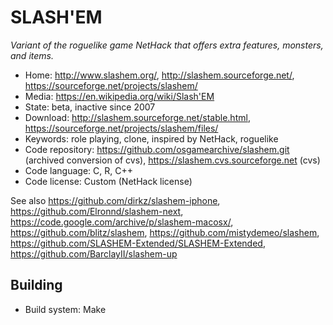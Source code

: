 # SLASH'EM

_Variant of the roguelike game NetHack that offers extra features, monsters, and items._

- Home: http://www.slashem.org/, http://slashem.sourceforge.net/, https://sourceforge.net/projects/slashem/
- Media: https://en.wikipedia.org/wiki/Slash'EM
- State: beta, inactive since 2007
- Download: http://slashem.sourceforge.net/stable.html, https://sourceforge.net/projects/slashem/files/
- Keywords: role playing, clone, inspired by NetHack, roguelike
- Code repository: https://github.com/osgamearchive/slashem.git (archived conversion of cvs), https://slashem.cvs.sourceforge.net (cvs)
- Code language: C, R, C++
- Code license: Custom (NetHack license)

See also https://github.com/dirkz/slashem-iphone, https://github.com/Elronnd/slashem-next, https://code.google.com/archive/p/slashem-macosx/, https://github.com/blitz/slashem, https://github.com/mistydemeo/slashem,
https://github.com/SLASHEM-Extended/SLASHEM-Extended, https://github.com/BarclayII/slashem-up

## Building

- Build system: Make

